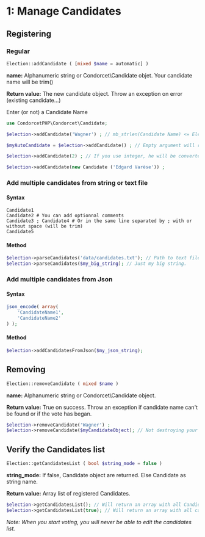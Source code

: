 # 1: Manage Candidates

## Registering

### Regular

```php
Election::addCandidate ( [mixed $name = automatic] ) 
```
**name:** Alphanumeric string or Condorcet\Candidate objet. Your candidate name will be trim()    

**Return value:** The new candidate object. Throw an exception on error (existing candidate...)    

Enter (or not) a Candidate Name 

```php
use CondorcetPHP\Condorcet\Candidate;

$election->addCandidate('Wagner') ; // mb_strlen(Candidate Name) <= Election::MAX_LENGTH_CANDIDATE_ID, Default: 30

$myAutoCandidate = $election->addCandidate() ; // Empty argument will return an candidate object with an automatic name for you (From A to ZZZZZ)  

$election->addCandidate(2) ; // If you use integer, he will be converted to string (= '2')

$election->addCandidate(new Candidate ('Edgard Varèse')) ;
```
### Add multiple candidates from string or text file

#### Syntax
```
Candidate1
Candidate2 # You can add optionnal comments
Candidate3 ; Candidate4 # Or in the same line separated by ; with or without space (will be trim)
Candidate5
``` 

#### Method
```php
$election->parseCandidates('data/candidates.txt'); // Path to text file. Absolute or relative.
$election->parseCandidates($my_big_string); // Just my big string.
```

### Add multiple candidates from Json

#### Syntax
```php
json_encode( array(
	'CandidateName1',
	'CandidateName2'
) );
``` 

#### Method
```php
$election->addCandidatesFromJson($my_json_string);
```

## Removing
```php
Election::removeCandidate ( mixed $name )
```
**name:** Alphanumeric string or Condorcet\Candidate object.   

**Return value:** True on success. Throw an exception if candidate name can't be found or if the vote has began.


```php
$election->removeCandidate('Wagner') ;
$election->removeCandidate($myCandidateObject); // Not destroying your Candidate object. But just unlink it from this Election.
```


## Verify the Candidates list
```php
Election::getCandidatesList ( bool $string_mode = false )
```
**string_mode:** If false, Candidate object are returned. Else Candidate as string name.

**Return value:** Array list of registered Candidates.


```php
$election->getCandidatesList(); // Will return an array with all Candidate object.
$election->getCandidatesList(true); // Will return an array with all candidate name as string.
```

_Note: When you start voting, you will never be able to edit the candidates list._  